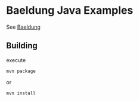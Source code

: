 # Baeldung Java Examples

See [Baeldung](https://www.baeldung.com/)

## Building

execute

```mvn package```

or

```mvn install```
